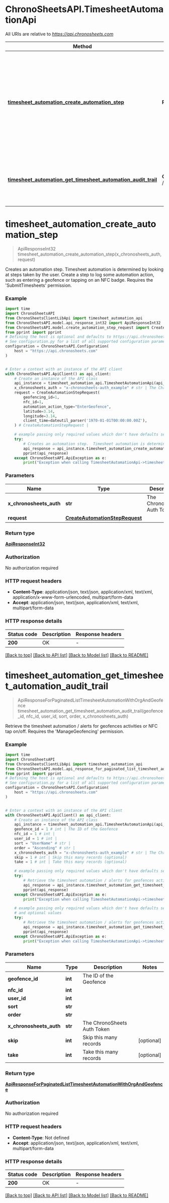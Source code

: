 # ChronoSheetsAPI.TimesheetAutomationApi

All URIs are relative to *https://api.chronosheets.com*

Method | HTTP request | Description
------------- | ------------- | -------------
[**timesheet_automation_create_automation_step**](TimesheetAutomationApi.md#timesheet_automation_create_automation_step) | **POST** /TimesheetAutomation/CreateAutomationStep | Creates an automation step.  Timesheet automation is determined by looking at steps taken by the user.  Create a step to log some automation action, such as entering a geofence or tapping on an NFC badge.  Requires the &#39;SubmitTimesheets&#39; permission.
[**timesheet_automation_get_timesheet_automation_audit_trail**](TimesheetAutomationApi.md#timesheet_automation_get_timesheet_automation_audit_trail) | **GET** /TimesheetAutomation/GetTimesheetAutomationAuditTrail | Retrieve the timesheet automation / alerts for geofences activities or NFC tap on/off.  Requires the &#39;ManageGeofencing&#39; permission.


# **timesheet_automation_create_automation_step**
> ApiResponseInt32 timesheet_automation_create_automation_step(x_chronosheets_auth, request)

Creates an automation step.  Timesheet automation is determined by looking at steps taken by the user.  Create a step to log some automation action, such as entering a geofence or tapping on an NFC badge.  Requires the 'SubmitTimesheets' permission.

### Example

```python
import time
import ChronoSheetsAPI
from ChronoSheetsClientLibApi import timesheet_automation_api
from ChronoSheetsAPI.model.api_response_int32 import ApiResponseInt32
from ChronoSheetsAPI.model.create_automation_step_request import CreateAutomationStepRequest
from pprint import pprint
# Defining the host is optional and defaults to https://api.chronosheets.com
# See configuration.py for a list of all supported configuration parameters.
configuration = ChronoSheetsAPI.Configuration(
    host = "https://api.chronosheets.com"
)


# Enter a context with an instance of the API client
with ChronoSheetsAPI.ApiClient() as api_client:
    # Create an instance of the API class
    api_instance = timesheet_automation_api.TimesheetAutomationApi(api_client)
    x_chronosheets_auth = "x-chronosheets-auth_example" # str | The ChronoSheets Auth Token
    request = CreateAutomationStepRequest(
        geofencing_id=1,
        nfc_id=1,
        automation_action_type="EnterGeofence",
        latitude=3.14,
        longitude=3.14,
        client_time=dateutil_parser('1970-01-01T00:00:00.00Z'),
    ) # CreateAutomationStepRequest | 

    # example passing only required values which don't have defaults set
    try:
        # Creates an automation step.  Timesheet automation is determined by looking at steps taken by the user.  Create a step to log some automation action, such as entering a geofence or tapping on an NFC badge.  Requires the 'SubmitTimesheets' permission.
        api_response = api_instance.timesheet_automation_create_automation_step(x_chronosheets_auth, request)
        pprint(api_response)
    except ChronoSheetsAPI.ApiException as e:
        print("Exception when calling TimesheetAutomationApi->timesheet_automation_create_automation_step: %s\n" % e)
```

### Parameters

Name | Type | Description  | Notes
------------- | ------------- | ------------- | -------------
 **x_chronosheets_auth** | **str**| The ChronoSheets Auth Token |
 **request** | [**CreateAutomationStepRequest**](CreateAutomationStepRequest.md)|  |

### Return type

[**ApiResponseInt32**](ApiResponseInt32.md)

### Authorization

No authorization required

### HTTP request headers

 - **Content-Type**: application/json, text/json, application/xml, text/xml, application/x-www-form-urlencoded, multipart/form-data
 - **Accept**: application/json, text/json, application/xml, text/xml, multipart/form-data

### HTTP response details
| Status code | Description | Response headers |
|-------------|-------------|------------------|
**200** | OK |  -  |

[[Back to top]](#) [[Back to API list]](../README.md#documentation-for-api-endpoints) [[Back to Model list]](../README.md#documentation-for-models) [[Back to README]](../README.md)

# **timesheet_automation_get_timesheet_automation_audit_trail**
> ApiResponseForPaginatedListTimesheetAutomationWithOrgAndGeofence timesheet_automation_get_timesheet_automation_audit_trail(geofence_id, nfc_id, user_id, sort, order, x_chronosheets_auth)

Retrieve the timesheet automation / alerts for geofences activities or NFC tap on/off.  Requires the 'ManageGeofencing' permission.

### Example

```python
import time
import ChronoSheetsAPI
from ChronoSheetsClientLibApi import timesheet_automation_api
from ChronoSheetsAPI.model.api_response_for_paginated_list_timesheet_automation_with_org_and_geofence import ApiResponseForPaginatedListTimesheetAutomationWithOrgAndGeofence
from pprint import pprint
# Defining the host is optional and defaults to https://api.chronosheets.com
# See configuration.py for a list of all supported configuration parameters.
configuration = ChronoSheetsAPI.Configuration(
    host = "https://api.chronosheets.com"
)


# Enter a context with an instance of the API client
with ChronoSheetsAPI.ApiClient() as api_client:
    # Create an instance of the API class
    api_instance = timesheet_automation_api.TimesheetAutomationApi(api_client)
    geofence_id = 1 # int | The ID of the Geofence
    nfc_id = 1 # int | 
    user_id = 1 # int | 
    sort = "UserName" # str | 
    order = "Ascending" # str | 
    x_chronosheets_auth = "x-chronosheets-auth_example" # str | The ChronoSheets Auth Token
    skip = 1 # int | Skip this many records (optional)
    take = 1 # int | Take this many records (optional)

    # example passing only required values which don't have defaults set
    try:
        # Retrieve the timesheet automation / alerts for geofences activities or NFC tap on/off.  Requires the 'ManageGeofencing' permission.
        api_response = api_instance.timesheet_automation_get_timesheet_automation_audit_trail(geofence_id, nfc_id, user_id, sort, order, x_chronosheets_auth)
        pprint(api_response)
    except ChronoSheetsAPI.ApiException as e:
        print("Exception when calling TimesheetAutomationApi->timesheet_automation_get_timesheet_automation_audit_trail: %s\n" % e)

    # example passing only required values which don't have defaults set
    # and optional values
    try:
        # Retrieve the timesheet automation / alerts for geofences activities or NFC tap on/off.  Requires the 'ManageGeofencing' permission.
        api_response = api_instance.timesheet_automation_get_timesheet_automation_audit_trail(geofence_id, nfc_id, user_id, sort, order, x_chronosheets_auth, skip=skip, take=take)
        pprint(api_response)
    except ChronoSheetsAPI.ApiException as e:
        print("Exception when calling TimesheetAutomationApi->timesheet_automation_get_timesheet_automation_audit_trail: %s\n" % e)
```

### Parameters

Name | Type | Description  | Notes
------------- | ------------- | ------------- | -------------
 **geofence_id** | **int**| The ID of the Geofence |
 **nfc_id** | **int**|  |
 **user_id** | **int**|  |
 **sort** | **str**|  |
 **order** | **str**|  |
 **x_chronosheets_auth** | **str**| The ChronoSheets Auth Token |
 **skip** | **int**| Skip this many records | [optional]
 **take** | **int**| Take this many records | [optional]

### Return type

[**ApiResponseForPaginatedListTimesheetAutomationWithOrgAndGeofence**](ApiResponseForPaginatedListTimesheetAutomationWithOrgAndGeofence.md)

### Authorization

No authorization required

### HTTP request headers

 - **Content-Type**: Not defined
 - **Accept**: application/json, text/json, application/xml, text/xml, multipart/form-data

### HTTP response details
| Status code | Description | Response headers |
|-------------|-------------|------------------|
**200** | OK |  -  |

[[Back to top]](#) [[Back to API list]](../README.md#documentation-for-api-endpoints) [[Back to Model list]](../README.md#documentation-for-models) [[Back to README]](../README.md)

